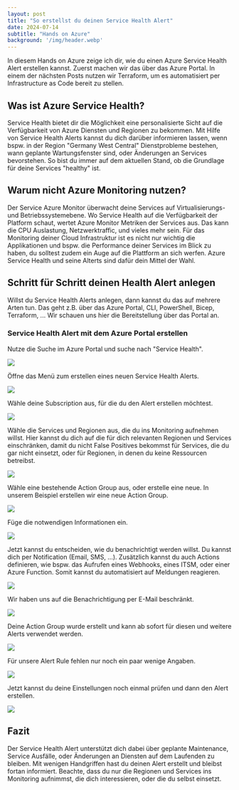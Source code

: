 ```yaml
---
layout: post
title: "So erstellst du deinen Service Health Alert"
date: 2024-07-14
subtitle: "Hands on Azure"
background: '/img/header.webp'
---
```

In diesem Hands on Azure zeige ich dir, wie du einen Azure Service Health Alert erstellen kannst. Zuerst machen wir das über das Azure Portal. In einem der nächsten Posts nutzen wir Terraform, um es automatisiert per Infrastructure as Code bereit zu stellen. 

## Was ist Azure Service Health?

Service Health bietet dir die Möglichkeit eine personalisierte Sicht auf die Verfügbarkeit von Azure Diensten und Regionen zu bekommen. Mit Hilfe von Service Health Alerts kannst du dich darüber informieren lassen, wenn bspw. in der Region "Germany West Central" Dienstprobleme bestehen, wann geplante Wartungsfenster sind, oder Änderungen an Services bevorstehen. So bist du immer auf dem aktuellen Stand, ob die Grundlage für deine Services "healthy" ist. 

## Warum nicht Azure Monitoring nutzen?

Der Service Azure Monitor überwacht deine Services auf Virtualisierungs- und Betriebssystemebene. Wo Service Health auf die Verfügbarkeit der Platform schaut, wertet Azure Monitor Metriken der Services aus. Das kann die CPU Auslastung, Netzwerktraffic, und vieles mehr sein. Für das Monitoring deiner Cloud Infrastruktur ist es nicht nur wichtig die Applikationen und bspw. die Performance deiner Services im Blick zu haben, du solltest zudem ein Auge auf die Plattform an sich werfen. Azure Service Health und seine Alterts sind dafür dein Mittel der Wahl. 

## Schritt für Schritt deinen Health Alert anlegen

Willst du Service Health Alerts anlegen, dann kannst du das auf mehrere Arten tun. Das geht z.B. über das Azure Portal, CLI, PowerShell, Bicep, Terraform, ... Wir schauen uns hier die Bereitstellung über das Portal an. 

### Service Health Alert mit dem Azure Portal erstellen

Nutze die Suche im Azure Portal und suche nach "Service Health".

<img src="/img/posts/ServiceHealth01.PNG" class="img-fluid"/>

Öffne das Menü zum erstellen eines neuen Service Health Alerts.

<img src="/img/posts/ServiceHealth02.PNG" class="img-fluid"/>

Wähle deine Subscription aus, für die du den Alert erstellen möchtest.

<img src="/img/posts/ServiceHealth03.PNG" class="img-fluid"/>

Wähle die Services und Regionen aus, die du ins Monitoring aufnehmen willst. Hier kannst du dich auf die für dich relevanten Regionen und Services einschränken, damit du nicht False Positives bekommst für Services, die du gar nicht einsetzt, oder für Regionen, in denen du keine Ressourcen betreibst.

<img src="/img/posts/ServiceHealth04.PNG" class="img-fluid"/>

Wähle eine bestehende Action Group aus, oder erstelle eine neue. In unserem Beispiel erstellen wir eine neue Action Group.

<img src="/img/posts/ServiceHealth05.PNG" class="img-fluid"/>

Füge die notwendigen Informationen ein.

<img src="/img/posts/ServiceHealth06.PNG" class="img-fluid"/>

Jetzt kannst du entscheiden, wie du benachrichtigt werden willst. Du kannst dich per Notification (Email, SMS, ...). Zusätzlich kannst du auch Actions definieren, wie bspw. das Aufrufen eines Webhooks, eines ITSM, oder einer Azure Function. Somit kannst du automatisiert auf Meldungen reagieren.  

<img src="/img/posts/ServiceHealth07.PNG" class="img-fluid"/>

Wir haben uns auf die Benachrichtigung per E-Mail beschränkt. 

<img src="/img/posts/ServiceHealth08.PNG" class="img-fluid"/>

Deine Action Group wurde erstellt und kann ab sofort für diesen und weitere Alerts verwendet werden. 

<img src="/img/posts/ServiceHealth09.PNG" class="img-fluid"/>

Für unsere Alert Rule fehlen nur noch ein paar wenige Angaben.

<img src="/img/posts/ServiceHealth10.PNG" class="img-fluid"/>

Jetzt kannst du deine Einstellungen noch einmal prüfen und dann den Alert erstellen.

<img src="/img/posts/ServiceHealth11.PNG" class="img-fluid"/>

## Fazit

Der Service Health Alert unterstützt dich dabei über geplante Maintenance, Service Ausfälle, oder Änderungen an Diensten auf dem Laufenden zu bleiben. Mit wenigen Handgriffen hast du deinen Alert erstellt und bleibst fortan informiert. Beachte, dass du nur die Regionen und Services ins Monitoring aufnimmst, die dich interessieren, oder die du selbst einsetzt.
